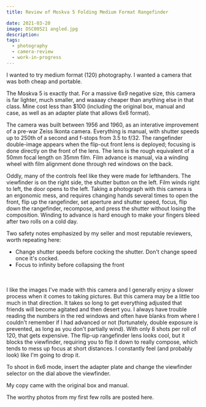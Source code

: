 ```yaml
---
title: Review of Moskva 5 Folding Medium Format Rangefinder

date: 2021-03-20
image: DSC00521 angled.jpg
description: 
tags:
  - photography
  - camera-review
  - work-in-progress
---
```


I wanted to try medium format (120) photography.  I wanted a camera that was both cheap and portable.  

The Moskva 5 is exactly that.  For a massive 6x9 negative size, this camera is far lighter, much smaller, and waaaay cheaper than anything else in that class.  Mine cost less than $100 (including the original box, manual and case, as well as an adapter plate that allows 6x6 format).

<v-img src="DSC00521 angled.jpg" alt="bar" :dirp="dir"></v-img>

The camera was built between 1956 and 1960, as an interative improvement of a pre-war Zeiss Ikonta camera.  Everything is manual, with shutter speeds up to 250th of a second and f-stops from 3.5 to f/32.  The rangefinder double-image appears when the flip-out front lens is deployed; focusing is done directly on the front of the lens.  The lens is the rough equivalent of a 50mm focal length on 35mm film.  Film advance is manual, via a winding wheel with film alignment done through red windows on the back.

Oddly, many of the controls feel like they were made for lefthanders.  The viewfinder is on the right side, the shutter button on the left.  Film winds right to left, the door opens to the left.  Taking a photograph with this camera is an ergonomic mess, and requires changing hands several times to open the front, flip up the rangefinder, set aperture and shutter speed, focus, flip down the rangefinder, recompose, and press the shutter without losing the composition.  Winding to advance is hard enough to make your fingers bleed after two rolls on a cold day.

Two safety notes emphasized by my seller and most reputable reviewers, worth repeating here:
 - Change shutter speeds before cocking the shutter.  Don't change speed once it's cocked.
 - Focus to infinity before collapsing the front
<BR><BR><BR>
  

I like the images I've made with this camera and I generally enjoy a slower process when it comes to taking pictures.  But this camera may be a little too much in that direction.  It takes so long to get everything adjusted that friends will become agitated and then desert you.  I always have trouble reading the numbers in the red windows and often have blanks from where I couldn't remember if I had advanced or not (fortunately, double exposure is prevented, as long as you don't partially wind).  With only 8 shots per roll of 120, that gets expensive.  The flip-up rangefinder lens looks cool, but it blocks the viewfinder, requiring you to flip it down to really compose, which tends to mess up focus at short distances.  I constantly feel (and probably look) like I'm going to drop it.

To shoot in 6x6 mode, insert the adapter plate and change the viewfinder selector on the dial above the viewfinder.

<v-img src="DSC00518 front closed.jpg" alt="bar" :dirp="dir"></v-img>
<v-img src="DSC00519 front open.jpg" alt="bar" :dirp="dir"></v-img>
<v-img src="DSC00516 top.jpg" alt="bar" :dirp="dir"></v-img>
<v-img src="DSC00517 back.jpg" alt="bar" :dirp="dir"></v-img>
<v-img src="DSC00513 vertical.jpg" alt="bar" :dirp="dir"></v-img>

My copy came with the original box and manual.
<v-img src="DSC00514 box.jpg" alt="bar" :dirp="dir"></v-img>

The worthy photos from my first few rolls are posted <nuxt-link to="moskva5-photos">here</nuxt-link>.


